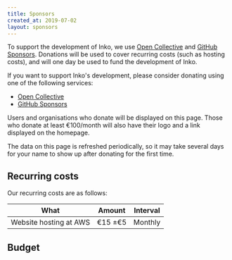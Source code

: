 ```yaml
---
title: Sponsors
created_at: 2019-07-02
layout: sponsors
---
```


To support the development of Inko, we use [Open Collective][open-collective]
and [GitHub Sponsors][github]. Donations will be used to cover recurring costs
(such as hosting costs), and will one day be used to fund the development of
Inko.

If you want to support Inko's development, please consider donating using one of
the following services:

* [Open Collective][open-collective]
* [GitHub Sponsors][github]

Users and organisations who donate will be displayed on this page. Those who
donate at least €100/month will also have their logo and a link displayed on the
homepage.

The data on this page is refreshed periodically, so it may take several days for
your name to show up after donating for the first time.

## Recurring costs

Our recurring costs are as follows:

| What                         | Amount  | Interval
|------------------------------|---------|----------
| Website hosting at AWS       | €15 ±€5 | Monthly

## Budget

[open-collective]: https://opencollective.com/inko-lang
[github]: https://github.com/sponsors/YorickPeterse
